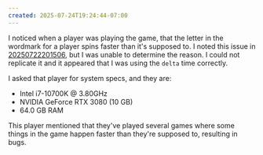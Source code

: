 ```yaml
---
created: 2025-07-24T19:24:44-07:00
---
```


I noticed when a player was playing the game, that the letter in the wordmark for a player spins faster than it's supposed to. I noted this issue in [20250722201506](20250722201506.md), but I was unable to determine the reason. I could not replicate it and it appeared that I was using the `delta` time correctly.

I asked that player for system specs, and they are:
- Intel i7-10700K @ 3.80GHz
- NVIDIA GeForce RTX 3080 (10 GB)
- 64.0 GB RAM

This player mentioned that they've played several games where some things in the game happen faster than they're supposed to, resulting in bugs.
